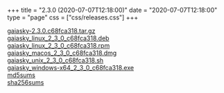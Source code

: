 +++
title = "2.3.0 (2020-07-07T12:18:00)"
date = "2020-07-07T12:18:00"
type = "page"
css = ["css/releases.css"]
+++

<section class="download-links">

<div class="download-block">
<div class="package">
<a href="https://gaia.ari.uni-heidelberg.de/gaiasky/releases/2.3.0.c68fca318/gaiasky-2.3.0.c68fca318.tar.gz">gaiasky-2.3.0.c68fca318.tar.gz</a>
</div>
</div>
<div class="download-block">
<div class="package">
<a href="https://gaia.ari.uni-heidelberg.de/gaiasky/releases/2.3.0.c68fca318/gaiasky_linux_2_3_0_c68fca318.deb">gaiasky_linux_2_3_0_c68fca318.deb</a>
</div>
</div>
<div class="download-block">
<div class="package">
<a href="https://gaia.ari.uni-heidelberg.de/gaiasky/releases/2.3.0.c68fca318/gaiasky_linux_2_3_0_c68fca318.rpm">gaiasky_linux_2_3_0_c68fca318.rpm</a>
</div>
</div>
<div class="download-block">
<div class="package">
<a href="https://gaia.ari.uni-heidelberg.de/gaiasky/releases/2.3.0.c68fca318/gaiasky_macos_2_3_0_c68fca318.dmg">gaiasky_macos_2_3_0_c68fca318.dmg</a>
</div>
</div>
<div class="download-block">
<div class="package">
<a href="https://gaia.ari.uni-heidelberg.de/gaiasky/releases/2.3.0.c68fca318/gaiasky_unix_2_3_0_c68fca318.sh">gaiasky_unix_2_3_0_c68fca318.sh</a>
</div>
</div>
<div class="download-block">
<div class="package">
<a href="https://gaia.ari.uni-heidelberg.de/gaiasky/releases/2.3.0.c68fca318/gaiasky_windows-x64_2_3_0_c68fca318.exe">gaiasky_windows-x64_2_3_0_c68fca318.exe</a>
</div>
</div>
<div class="download-block">
<div class="package">
<a href="https://gaia.ari.uni-heidelberg.de/gaiasky/releases/2.3.0.c68fca318/md5sums">md5sums</a>
</div>
</div>
<div class="download-block">
<div class="package">
<a href="https://gaia.ari.uni-heidelberg.de/gaiasky/releases/2.3.0.c68fca318/sha256sums">sha256sums</a>
</div>
</div>


</section>
